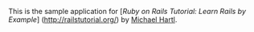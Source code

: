 This is the sample application for
[*Ruby on Rails Tutorial: Learn Rails by Example*]
(http://railstutorial.org/)
by [Michael Hartl](http://michaelhartl.com/).
